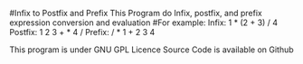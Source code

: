 #Infix to Postfix and Prefix 
This Program do Infix, postfix, and prefix expression conversion and evaluation
#For example:
Infix: 1 * (2 + 3) / 4
Postfix: 1 2 3 + * 4 /
Prefix: / * 1 + 2 3 4


This program is under GNU GPL Licence
Source Code is available on Github
